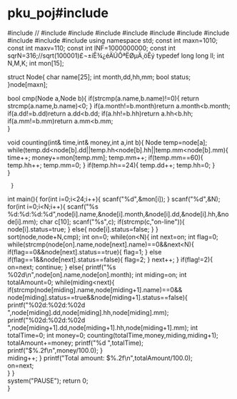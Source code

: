 # pku_poj#include <cstdlib>
#include <iostream>//
#include <cstring>
#include<cstdio>
#include<cmath>
#include<algorithm>
#include<vector>
#include<queue>
#include<stack>
#include<map>
#include<set>
#include<stack>
using namespace std;
const int maxn=1010;
const int maxv=110;
const int INF=1000000000;
const int sqrN=316;//sqrt(100001)£¬±íÊ¾¿éÄÚÔªËØµÄ¸öÊý 
typedef long long ll;
int N,M,K;
int mon[15];
  
struct Node{
       char name[25];
       int month,dd,hh,mm;
       bool status;
       }node[maxn];
            
bool cmp(Node a,Node b){
     if(strcmp(a.name,b.name)!=0){
                                  return strcmp(a.name,b.name)<0;
                                  } 
     if(a.month!=b.month)return a.month<b.month; 
     if(a.dd!=b.dd)return a.dd<b.dd; 
     if(a.hh!=b.hh)return a.hh<b.hh;
     if(a.mm!=b.mm)return a.mm<b.mm;    
     }

void counting(int& time,int& money,int a,int b){
     Node temp=node[a];
     while(temp.dd<node[b].dd||temp.hh<node[b].hh||temp.mm<node[b].mm){
     time++;
     money+=mon[temp.mm];
     temp.mm++;
     if(temp.mm==60){
                     temp.hh++;
                     temp.mm=0;
                     }
      if(temp.hh==24){
                     temp.dd++;
                     temp.hh=0;
                     }                                                                 
                              }
     
     }    
     
int main(){
           for(int i=0;i<24;i++){
                   scanf("%d",&mon[i]);
                   }
           scanf("%d",&N);
           for(int i=0;i<N;i++){
                   scanf("%s %d:%d:%d:%d",node[i].name,&node[i].month,&node[i].dd,&node[i].hh,&node[i].mm);
                   char c[10];
                   scanf("%s",c);
                   if(strcmp(c,"on-line")){
                                           node[i].status=true;
                                           }
                   else{
                        node[i].status=false;
                        }
                   }
           sort(node,node+N,cmp);
           int on=0;
           while(on<N){
                       int next=on;
                       int flag=0;
                       while(strcmp(node[on].name,node[next].name)==0&&next<N){
                               if(flag==0&&node[next].status==true){
                                                                    flag=1;
                                                                    }
                                else if(flag==1&&node[next].status==false){
                                                                     flag=2;
                                                                     }
                               next++;
                               }
                       if(flag!=2){
                                   on=next;
                                   continue;
                                   }
                       else{
                            printf("%s %02d\n",node[on].name,node[on].month);
                            int miding=on;
                            int totalAmount=0;
                            while(miding<next){
                                           if(strcmp(node[miding].name,node[miding+1].name)==0&&
                                           node[miding].status==true&&node[miding+1].status==false){
                                           printf("%02d:%02d:%02d ",node[miding].dd,node[miding].hh,node[miding].mm);
                                           printf("%02d:%02d:%02d ",node[miding+1].dd,node[miding+1].hh,node[miding+1].mm);
                                           int totalTime=0;
                                           int money=0;
                                           counting(totalTime,money,miding,miding+1);
                                           totalAmount+=money;
                                           printf("%d ",totalTime);
                                           printf("$%.2f\n",money/100.0);
                                                                       }                                                        
                                           miding++;
                                           } 
                            printf("Total amount: $%.2f\n",totalAmount/100.0);   
                            on=next;                                     
                            }
                       }        
           system("PAUSE");
           return 0;                                                                             
}
